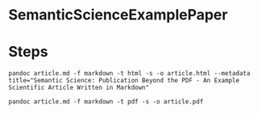 # SemanticScienceExamplePaper

# Steps

```
pandoc article.md -f markdown -t html -s -o article.html --metadata title="Semantic Science: Publication Beyond the PDF - An Example Scientific Article Written in Markdown"
```

```
pandoc article.md -f markdown -t pdf -s -o article.pdf
```
